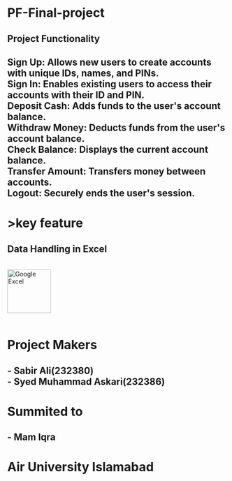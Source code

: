 # PF-Final-project
<h2>Project Functionality</h2>
<h2 >
Sign Up: Allows new users to create accounts with unique IDs, names, and PINs.</br>
Sign In: Enables existing users to access their accounts with their ID and PIN.</br>
Deposit Cash: Adds funds to the user's account balance.</br>
Withdraw Money: Deducts funds from the user's account balance.</br>
Check Balance: Displays the current account balance.</br>
Transfer Amount: Transfers money between accounts.</br>
Logout: Securely ends the user's session.</br>
</h2>
<h1>>key feature </br></h1>
<h2> Data Handling in Excel</h2></br>
<div align="start">
  <img src="https://github.com/askarikzm/PROJECT_X/assets/75198639/04447729-0a72-4a15-98ef-f476a12a1685" alt="Google Excel" width="100" style="margin-right: 10px;">
</div>
</br>
<h1>
 Project Makers </br> </h1><h2>
- Sabir Ali(232380) </br>
- Syed Muhammad Askari(232386)</br></h2><h1>
Summited to</br> </h1><h2>
- Mam Iqra </br></h2>
<h1> Air University Islamabad </br></h1>

